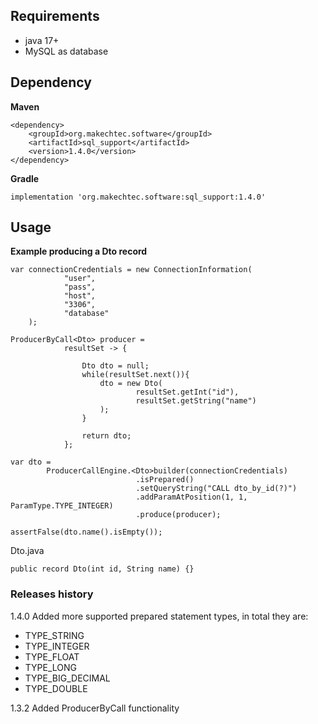 
## Requirements ##

- java 17+
- MySQL as database

## Dependency ##

__Maven__

    <dependency>
        <groupId>org.makechtec.software</groupId>
        <artifactId>sql_support</artifactId>
        <version>1.4.0</version>
    </dependency>

__Gradle__

    implementation 'org.makechtec.software:sql_support:1.4.0'

## Usage ##

__Example producing a Dto record__

    var connectionCredentials = new ConnectionInformation(
                "user",
                "pass",
                "host",
                "3306",
                "database"
        );

    ProducerByCall<Dto> producer =
                resultSet -> {

                    Dto dto = null;
                    while(resultSet.next()){
                        dto = new Dto(
                                resultSet.getInt("id"),
                                resultSet.getString("name")
                        );
                    }

                    return dto;
                };

    var dto =
            ProducerCallEngine.<Dto>builder(connectionCredentials)
                                .isPrepared()
                                .setQueryString("CALL dto_by_id(?)")
                                .addParamAtPosition(1, 1, ParamType.TYPE_INTEGER)
                                .produce(producer);

    assertFalse(dto.name().isEmpty());

Dto.java

    public record Dto(int id, String name) {}


### Releases history ###

1.4.0 Added more supported prepared statement types, in total they are:

- TYPE_STRING
- TYPE_INTEGER
- TYPE_FLOAT
- TYPE_LONG
- TYPE_BIG_DECIMAL
- TYPE_DOUBLE



1.3.2 Added ProducerByCall functionality
